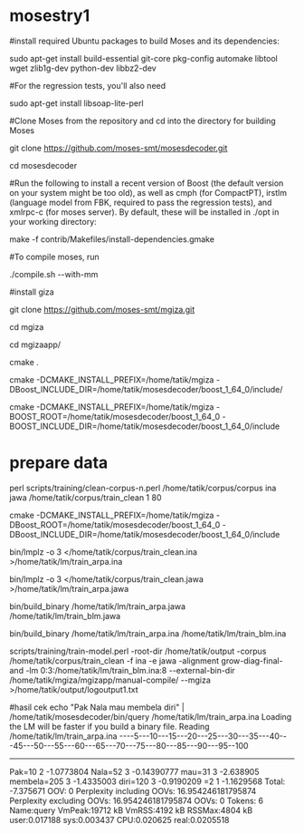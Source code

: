 # mosestry1
#install required Ubuntu packages to build Moses and its dependencies:

sudo apt-get install build-essential git-core pkg-config automake libtool wget zlib1g-dev python-dev libbz2-dev

#For the regression tests, you'll also need

sudo apt-get install libsoap-lite-perl

#Clone Moses from the repository and cd into the directory for building Moses

git clone https://github.com/moses-smt/mosesdecoder.git

cd mosesdecoder

#Run the following to install a recent version of Boost (the default version on your system might be too old), as well as cmph (for CompactPT), irstlm (language model from FBK, required to pass the regression tests), and xmlrpc-c (for moses server). By default, these will be installed in ./opt in your working directory:

make -f contrib/Makefiles/install-dependencies.gmake

#To compile moses, run

./compile.sh --with-mm

#install giza

git clone https://github.com/moses-smt/mgiza.git

cd mgiza

cd mgizaapp/

cmake .

cmake -DCMAKE_INSTALL_PREFIX=/home/tatik/mgiza -DBoost_INCLUDE_DIR=/home/tatik/mosesdecoder/boost_1_64_0/include/ 

cmake -DCMAKE_INSTALL_PREFIX=/home/tatik/mgiza -BOOST_ROOT=/home/tatik/mosesdecoder/boost_1_64_0 -BOOST_INCLUDE_DIR=/home/tatik/mosesdecoder/boost_1_64_0/include 

# prepare data
perl scripts/training/clean-corpus-n.perl  /home/tatik/corpus/corpus ina jawa /home/tatik/corpus/train_clean 1 80

cmake -DCMAKE_INSTALL_PREFIX=/home/tatik/mgiza -DBoost_ROOT=/home/tatik/mosesdecoder/boost_1_64_0 -DBoost_INCLUDE_DIR=/home/tatik/mosesdecoder/boost_1_64_0/include 

bin/lmplz -o 3 </home/tatik/corpus/train_clean.ina >/home/tatik/lm/train_arpa.ina

bin/lmplz -o 3 </home/tatik/corpus/train_clean.jawa >/home/tatik/lm/train_arpa.jawa

bin/build_binary /home/tatik/lm/train_arpa.jawa /home/tatik/lm/train_blm.jawa

bin/build_binary /home/tatik/lm/train_arpa.ina /home/tatik/lm/train_blm.ina

scripts/training/train-model.perl -root-dir /home/tatik/output -corpus /home/tatik/corpus/train_clean -f ina -e jawa -alignment grow-diag-final-and -lm 0:3:/home/tatik/lm/train_blm.ina:8 --external-bin-dir /home/tatik/mgiza/mgizapp/manual-compile/ --mgiza >/home/tatik/output/logoutput1.txt

#hasil cek 
echo "Pak Nala mau membela diri" | /home/tatik/mosesdecoder/bin/query /home/tatik/lm/train_arpa.ina
Loading the LM will be faster if you build a binary file.
Reading /home/tatik/lm/train_arpa.ina
----5---10---15---20---25---30---35---40---45---50---55---60---65---70---75---80---85---90---95--100
****************************************************************************************************
Pak=10 2 -1.0773804	Nala=52 3 -0.14390777	mau=31 3 -2.638905	membela=205 3 -1.4335003	diri=120 3 -0.9190209	</s>=2 1 -1.1629568	Total: -7.375671 OOV: 0
Perplexity including OOVs:	16.954246181795874
Perplexity excluding OOVs:	16.954246181795874
OOVs:	0
Tokens:	6
Name:query	VmPeak:19712 kB	VmRSS:4192 kB	RSSMax:4804 kB	user:0.017188	sys:0.003437	CPU:0.020625	real:0.0205518


